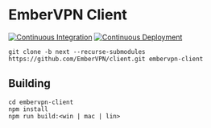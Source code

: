 # EmberVPN Client
[![Continuous Integration](https://github.com/EmberVPN/client/actions/workflows/ci.yml/badge.svg)](https://github.com/EmberVPN/client/actions/workflows/ci.yml)
[![Continuous Deployment](https://github.com/EmberVPN/client/actions/workflows/cd.yml/badge.svg)](https://github.com/EmberVPN/client/actions/workflows/cd.yml)

```
git clone -b next --recurse-submodules https://github.com/EmberVPN/client.git embervpn-client
```

## Building
```
cd embervpn-client
npm install
npm run build:<win | mac | lin>
```
